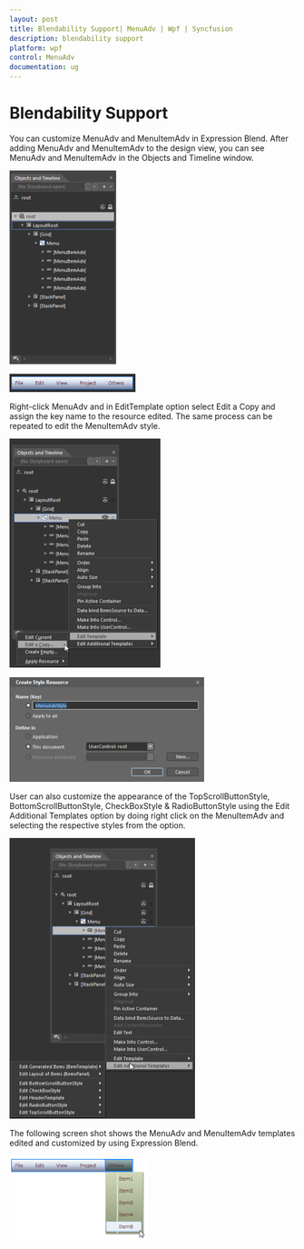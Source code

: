 ```yaml
---
layout: post
title: Blendability Support| MenuAdv | Wpf | Syncfusion
description: blendability support
platform: wpf
control: MenuAdv
documentation: ug
---
```


# Blendability Support

You can customize MenuAdv and MenuItemAdv in Expression Blend. After adding MenuAdv and MenuItemAdv to the design view, you can see MenuAdv and MenuItemAdv in the Objects and Timeline window.

![](Blendability-Support_images/Blendability-Support_img1.png)



![](Blendability-Support_images/Blendability-Support_img2.png)



Right-click MenuAdv and in EditTemplate option select Edit a Copy and assign the key name to the resource edited. The same process can be repeated to edit the MenuItemAdv style.

![](Blendability-Support_images/Blendability-Support_img3.png)



![](Blendability-Support_images/Blendability-Support_img4.png)



User can also customize the appearance of the TopScrollButtonStyle, BottomScrollButtonStyle, CheckBoxStyle & RadioButtonStyle using the Edit Additional Templates option by doing right click on the MenuItemAdv and selecting the respective styles from the option.

![C:/Users/Dhileep/Desktop/Vol4-Documentation/ScreenShots/SL-Menu/EditAdditionalTemplates.png](Blendability-Support_images/Blendability-Support_img5.png)



The following screen shot shows the MenuAdv and MenuItemAdv templates edited and customized by using Expression Blend.

![C:/Users/Dhileep/Desktop/Vol4-Documentation/ScreenShots/SL-Menu/Blendability.png](Blendability-Support_images/Blendability-Support_img6.png)



